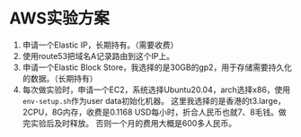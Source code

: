 # AWS实验方案
1. 申请一个Elastic IP，长期持有。（需要收费）
2. 使用route53把域名A记录路由到这个IP上。
3. 申请一个Elastic Block Store，我选择的是30GB的gp2，用于存储需要持久化的数据。（长期持有）
4. 每次做实验时，申请一个EC2，系统选择Ubuntu20.04，arch选择x86，使用`env-setup.sh`作为user data初始化机器。
这里我选择的是香港的t3.large，2CPU，8G内存，收费是0.1168 USD每小时，折合人民币也就7、8毛钱。做完实验后及时释放。
否则一个月的费用大概是600多人民币。